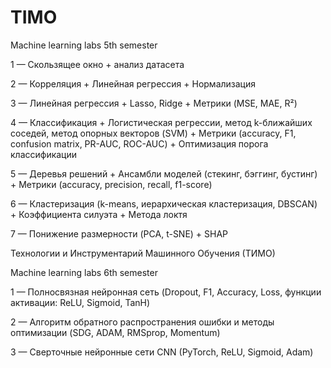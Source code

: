 # TIMO
Machine learning labs 5th semester

1 — Скользящее окно + анализ датасета

2 — Корреляция + Линейная регрессия + Нормализация

3 — Линейная регрессия + Lasso, Ridge + Метрики (MSE, MAE, R²)

4 — Классификация + Логистическая регрессии, метод k-ближайших соседей, метод опорных векторов (SVM) + Метрики (accuracy, F1, confusion matrix, PR-AUC, ROC-AUC) + Оптимизация порога классификации

5 — Деревья решений + Ансамбли моделей (стекинг, бэггинг, бустинг) + Метрики (accuracy, precision, recall, f1-score)

6 — Кластеризация (k-means, иерархическая кластеризация, DBSCAN) + Коэффициента силуэта + Метода локтя

7 — Понижение размерности (PCA, t-SNE) + SHAP

Технологии и Инструментарий Машинного Обучения (ТИМО)

Machine learning labs 6th semester

1 — Полносвязная нейронная сеть (Dropout, F1, Accuracy, Loss, функции активации: ReLU, Sigmoid, TanH)

2 — Алгоритм обратного распространения ошибки и методы оптимизации (SDG, ADAM, RMSprop, Momentum)

3 — Сверточные нейронные сети CNN (PyTorch, ReLU, Sigmoid, Adam)

